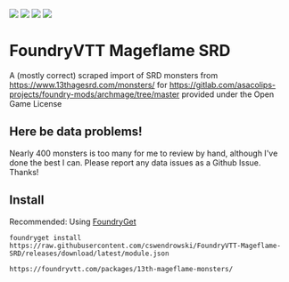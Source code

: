 ![](https://img.shields.io/badge/Foundry-v0.5.2-informational)
[![](https://img.shields.io/badge/FoundryGet-compatible-success)](https://github.com/cswendrowski/foundryget)
![](https://img.shields.io/badge/Monsters-359-success)
[![](https://img.shields.io/badge/Buy%20Me%20A%20Coffee-%243-orange)](https://www.buymeacoffee.com/T2tZvWJ)


# FoundryVTT Mageflame SRD

A (mostly correct) scraped import of SRD monsters from https://www.13thagesrd.com/monsters/ for https://gitlab.com/asacolips-projects/foundry-mods/archmage/tree/master provided under the Open Game License


## Here be data problems!

Nearly 400 monsters is too many for me to review by hand, although I've done the best I can. Please report any data issues as a Github Issue. Thanks!

## Install

Recommended: Using [FoundryGet](https://github.com/cswendrowski/foundryget)

```
foundryget install https://raw.githubusercontent.com/cswendrowski/FoundryVTT-Mageflame-SRD/releases/download/latest/module.json
```


```
https://foundryvtt.com/packages/13th-mageflame-monsters/
```
